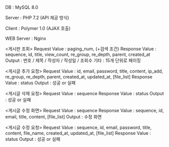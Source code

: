 DB : MySQL 8.0

Server : PHP 7.2
(API 제공 방식)

Client : Polymer 1.0
(AJAX 호출)

WEB Server : Nginx

<게시판 조회>
Request Value : paging_num, (+검색 조건)
Response Value : sequence, id, title, view_count, re_group, re_depth, parent, created_at
Output : 번호 / 제목 / 작성자 / 작성일 / 조회수
기타 : 15개 단위로 페이징

<게시글 추가 요청>
Request Value : id, email, password, title, content, ip_add, re_group, re_depth, parent, created_at, updated_at, [file_list]
Response Value : status
Output : 성공 or 실패

<게시글 삭제 요청>
Request Value : sequence
Response Value : status
Output : 성공 or 실패

<게시글 수정 화면>
Request Value : sequence
Response Value : sequence, id, email, title, content, [file_list]
Output : 수정 화면

<게시글 수정 요청>
Request Value : sequence, id, email, password, title, content, file_name, created_at, updated_at, [file_list]
Response Value : status
Output : 성공 or 실패
